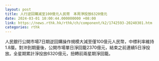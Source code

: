 ```yaml
---
layout: post
title: 人行逆回購減至100億元人民幣　本周淨投放6320億元
date: 2024-03-01 10:00:44.000000000 +08:00
link: https://news.rthk.hk/rthk/ch/component/k2/1742593-20240301.htm
categories: rthk
---
```


人民銀行公開市場7日期逆回購操作規模大減至僅100億元人民幣，中標利率維持1.8厘。對沖到期量後，公開市場單日淨回籠2370億元，結束之前連續5日淨投放。全星期累計淨投放6320億元，扭轉前兩星期淨回籠。
